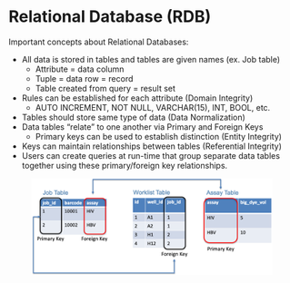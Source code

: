 # Relational Database (RDB)

Important concepts about Relational Databases:

* All data is stored in tables and tables are given names (ex. Job table)
  * Attribute = data column
  * Tuple = data row = record
  * Table created from query = result set
* Rules can be established for each attribute (Domain Integrity)
  * AUTO INCREMENT, NOT NULL, VARCHAR(15), INT, BOOL, etc.
* Tables should store same type of data (Data Normalization)
* Data tables “relate” to one another via Primary and Foreign Keys
  * Primary keys can be used to establish distinction (Entity Integrity)
* Keys can maintain relationships between tables (Referential Integrity)
* Users can create queries at run-time that group separate data tables together using these primary/foreign key relationships.

<figure><img src="../../../.gitbook/assets/image (27) (1) (1) (1) (1) (1) (1) (1) (1) (1).png" alt=""><figcaption></figcaption></figure>

